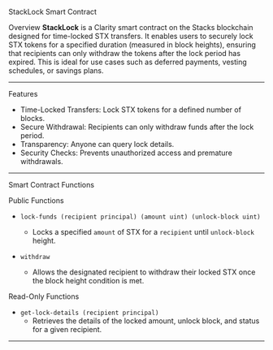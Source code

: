  StackLock Smart Contract

 Overview
**StackLock** is a Clarity smart contract on the Stacks blockchain designed for time-locked STX transfers. It enables users to securely lock STX tokens for a specified duration (measured in block heights), ensuring that recipients can only withdraw the tokens after the lock period has expired. This is ideal for use cases such as deferred payments, vesting schedules, or savings plans.

---

 Features
-  Time-Locked Transfers: Lock STX tokens for a defined number of blocks.
-  Secure Withdrawal: Recipients can only withdraw funds after the lock period.
-  Transparency: Anyone can query lock details.
-  Security Checks: Prevents unauthorized access and premature withdrawals.

---

 Smart Contract Functions

 Public Functions
- `lock-funds (recipient principal) (amount uint) (unlock-block uint)`
  - Locks a specified `amount` of STX for a `recipient` until `unlock-block` height.
  
- `withdraw`
  - Allows the designated recipient to withdraw their locked STX once the block height condition is met.

 Read-Only Functions
- `get-lock-details (recipient principal)`
  - Retrieves the details of the locked amount, unlock block, and status for a given recipient.

---


